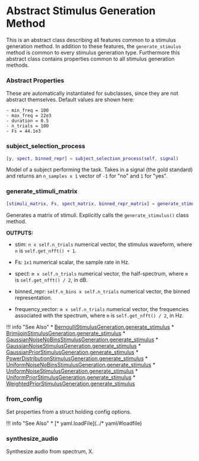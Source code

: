 # Abstract Stimulus Generation Method

This is an abstract class describing all features common to a stimulus generation method. In addition to these features, the `generate_stimulus` method is common to every stimulus generation type. Furthermore this abstract class contains properties common to all stimulus generation methods. 

### Abstract Properties

These are automatically instantiated for subclasses, since they are not abstract themselves. Default values are shown here:

```
- min_freq = 100
- max_freq = 22e3
- duration = 0.5
- n_trials = 100
- Fs = 44.1e3
```

### subject_selection_process

```matlab
[y, spect, binned_repr] = subject_selection_process(self, signal)
```

Model of a subject performing the task.
Takes in a signal (the gold standard)
and returns an `n_samples x 1` vector
of `-1` for "no"
and `1` for "yes".





### generate_stimuli_matrix

```matlab
[stimuli_matrix, Fs, spect_matrix, binned_repr_matrix] = generate_stimuli_matrix(self)
```

Generates a matrix of stimuli.
Explicitly calls the `generate_stimulus()`
class method.

**OUTPUTS:**

- stim: `n x self.n_trials` numerical vector,
the stimulus waveform,
where `n` is `self.get_nfft() + 1`.

- Fs: `1x1` numerical scalar,
the sample rate in Hz.

- spect: `m x self.n_trials` numerical vector,
the half-spectrum,
where `m` is `self.get_nfft() / 2`,
in dB.

- binned_repr: `self.n_bins x self.n_trials` numerical vector,
the binned representation.

- frequency_vector: `m x self.n_trials` numerical vector,
the frequencies associated with the spectrum,
where `m` is `self.get_nfft() / 2`,
in Hz.



!!! info "See Also"
    * [BernoulliStimulusGeneration.generate_stimulus](../BernoulliStimulusGeneration/#generate_stimulus)
    * [BrimijoinStimulusGeneration.generate_stimulus](../BrimijoinStimulusGeneration/#generate_stimulus)
    * [GaussianNoiseNoBinsStimulusGeneration.generate_stimulus](../GaussianNoiseNoBinsStimulusGeneration/#generate_stimulus)
    * [GaussianNoiseStimulusGeneration.generate_stimulus](../GaussianNoiseStimulusGeneration/#generate_stimulus)
    * [GaussianPriorStimulusGeneration.generate_stimulus](../GaussianPriorStimulusGeneration/#generate_stimulus)
    * [PowerDistributionStimulusGeneration.generate_stimulus](../PowerDistributionStimulusGeneration/#generate_stimulus)
    * [UniformNoiseNoBinsStimulusGeneration.generate_stimulus](../UniformNoiseNoBinsStimulusGeneration/#generate_stimulus)
    * [UniformNoiseStimulusGeneration.generate_stimulus](../UniformNoiseStimulusGeneration/#generate_stimulus)
    * [UniformPriorStimulusGeneration.generate_stimulus](../UniformPriorStimulusGeneration/#generate_stimulus)
    * [WeightedPriorStimulusGeneration.generate_stimulus](../WeightedPriorStimulusGeneration/#generate_stimulus)





### from_config

Set properties from a struct holding config options.



!!! info "See Also"
    * [* yaml.loadFile](../* yaml/#loadfile)





### synthesize_audio
Synthesize audio from spectrum, X.



